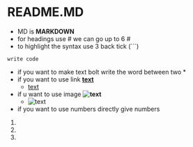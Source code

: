 # README.MD
* MD is **MARKDOWN**
* for headings use # we can go up to 6 #
* to highlight the syntax use 3 back tick (```)
``` mention its code name
write code 

```
* if you want to make text bolt write the word between two *  
* if you want to use link **[text](url)**
    * [text](url)
* if u want to use image **![text](url)**
    * ![text](url)
* if you want to use numbers directly give numbers
1.
2.
3.
